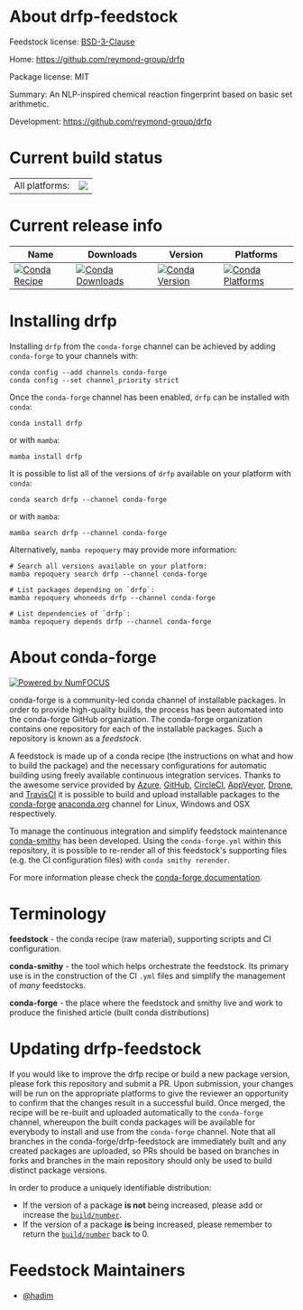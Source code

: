 About drfp-feedstock
====================

Feedstock license: [BSD-3-Clause](https://github.com/conda-forge/tmp40aka7do-feedstock/blob/main/LICENSE.txt)

Home: https://github.com/reymond-group/drfp

Package license: MIT

Summary: An NLP-inspired chemical reaction fingerprint based on basic set arithmetic.

Development: https://github.com/reymond-group/drfp

Current build status
====================


<table><tr><td>All platforms:</td>
    <td>
      <a href="https://dev.azure.com/conda-forge/feedstock-builds/_build/latest?definitionId=None&branchName=main">
        <img src="https://dev.azure.com/conda-forge/feedstock-builds/_apis/build/status/tmp40aka7do-feedstock?branchName=main">
      </a>
    </td>
  </tr>
</table>

Current release info
====================

| Name | Downloads | Version | Platforms |
| --- | --- | --- | --- |
| [![Conda Recipe](https://img.shields.io/badge/recipe-drfp-green.svg)](https://anaconda.org/conda-forge/drfp) | [![Conda Downloads](https://img.shields.io/conda/dn/conda-forge/drfp.svg)](https://anaconda.org/conda-forge/drfp) | [![Conda Version](https://img.shields.io/conda/vn/conda-forge/drfp.svg)](https://anaconda.org/conda-forge/drfp) | [![Conda Platforms](https://img.shields.io/conda/pn/conda-forge/drfp.svg)](https://anaconda.org/conda-forge/drfp) |

Installing drfp
===============

Installing `drfp` from the `conda-forge` channel can be achieved by adding `conda-forge` to your channels with:

```
conda config --add channels conda-forge
conda config --set channel_priority strict
```

Once the `conda-forge` channel has been enabled, `drfp` can be installed with `conda`:

```
conda install drfp
```

or with `mamba`:

```
mamba install drfp
```

It is possible to list all of the versions of `drfp` available on your platform with `conda`:

```
conda search drfp --channel conda-forge
```

or with `mamba`:

```
mamba search drfp --channel conda-forge
```

Alternatively, `mamba repoquery` may provide more information:

```
# Search all versions available on your platform:
mamba repoquery search drfp --channel conda-forge

# List packages depending on `drfp`:
mamba repoquery whoneeds drfp --channel conda-forge

# List dependencies of `drfp`:
mamba repoquery depends drfp --channel conda-forge
```


About conda-forge
=================

[![Powered by
NumFOCUS](https://img.shields.io/badge/powered%20by-NumFOCUS-orange.svg?style=flat&colorA=E1523D&colorB=007D8A)](https://numfocus.org)

conda-forge is a community-led conda channel of installable packages.
In order to provide high-quality builds, the process has been automated into the
conda-forge GitHub organization. The conda-forge organization contains one repository
for each of the installable packages. Such a repository is known as a *feedstock*.

A feedstock is made up of a conda recipe (the instructions on what and how to build
the package) and the necessary configurations for automatic building using freely
available continuous integration services. Thanks to the awesome service provided by
[Azure](https://azure.microsoft.com/en-us/services/devops/), [GitHub](https://github.com/),
[CircleCI](https://circleci.com/), [AppVeyor](https://www.appveyor.com/),
[Drone](https://cloud.drone.io/welcome), and [TravisCI](https://travis-ci.com/)
it is possible to build and upload installable packages to the
[conda-forge](https://anaconda.org/conda-forge) [anaconda.org](https://anaconda.org/)
channel for Linux, Windows and OSX respectively.

To manage the continuous integration and simplify feedstock maintenance
[conda-smithy](https://github.com/conda-forge/conda-smithy) has been developed.
Using the ``conda-forge.yml`` within this repository, it is possible to re-render all of
this feedstock's supporting files (e.g. the CI configuration files) with ``conda smithy rerender``.

For more information please check the [conda-forge documentation](https://conda-forge.org/docs/).

Terminology
===========

**feedstock** - the conda recipe (raw material), supporting scripts and CI configuration.

**conda-smithy** - the tool which helps orchestrate the feedstock.
                   Its primary use is in the construction of the CI ``.yml`` files
                   and simplify the management of *many* feedstocks.

**conda-forge** - the place where the feedstock and smithy live and work to
                  produce the finished article (built conda distributions)


Updating drfp-feedstock
=======================

If you would like to improve the drfp recipe or build a new
package version, please fork this repository and submit a PR. Upon submission,
your changes will be run on the appropriate platforms to give the reviewer an
opportunity to confirm that the changes result in a successful build. Once
merged, the recipe will be re-built and uploaded automatically to the
`conda-forge` channel, whereupon the built conda packages will be available for
everybody to install and use from the `conda-forge` channel.
Note that all branches in the conda-forge/drfp-feedstock are
immediately built and any created packages are uploaded, so PRs should be based
on branches in forks and branches in the main repository should only be used to
build distinct package versions.

In order to produce a uniquely identifiable distribution:
 * If the version of a package **is not** being increased, please add or increase
   the [``build/number``](https://docs.conda.io/projects/conda-build/en/latest/resources/define-metadata.html#build-number-and-string).
 * If the version of a package **is** being increased, please remember to return
   the [``build/number``](https://docs.conda.io/projects/conda-build/en/latest/resources/define-metadata.html#build-number-and-string)
   back to 0.

Feedstock Maintainers
=====================

* [@hadim](https://github.com/hadim/)

